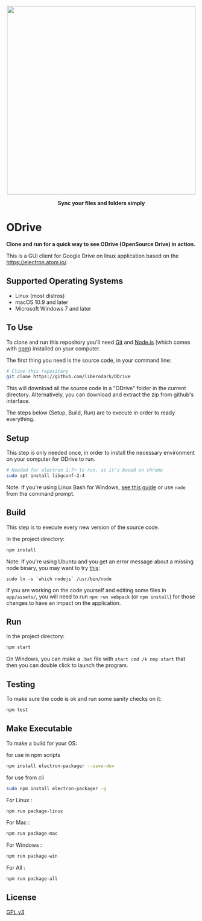 <p align="center">
    <img src="https://raw.githubusercontent.com/liberodark/Odrive/master/public/logo.png" width="500">    
</p>
<p align="center">
  <b>Sync your files and folders simply</b>
</p>

# ODrive

**Clone and run for a quick way to see ODrive (OpenSource Drive) in action.**

This is a GUI client for Google Drive on linux application based on the https://electron.atom.io/.

## Supported Operating Systems

- Linux (most distros)
- macOS 10.9 and later
- Microsoft Windows 7 and later

## To Use

To clone and run this repository you'll need [Git](https://git-scm.com) and [Node.js](https://nodejs.org/en/download/) (which comes with [npm](http://npmjs.com)) installed on your computer. 

The first thing you need is the source code, in your command line:

```bash
# Clone this repository
git clone https://github.com/liberodark/ODrive
```
This will download all the source code in a "ODrive" folder in the current directory. Alternatively, you can download and extract the zip from github's interface.

The steps below (Setup, Build, Run) are to execute in order to ready everything. 

## Setup

This step is only needed once, in order to install the necessary environment on your computer for ODrive to run.

```bash
# Needed for electron 1.7+ to run, as it's based on chrome
sudo apt install libgconf-2-4
```

Note: If you're using Linux Bash for Windows, [see this guide](https://www.howtogeek.com/261575/how-to-run-graphical-linux-desktop-applications-from-windows-10s-bash-shell/) or use `node` from the command prompt.

## Build

This step is to execute every new version of the source code.

In the project directory:

```bash
npm install
```

Note: If you're using Ubuntu and you get an error message about a missing node binary, you may want to try [this](https://stackoverflow.com/questions/18130164/nodejs-vs-node-on-ubuntu-12-04): 

```sudo ln -s `which nodejs` /usr/bin/node```

If you are working on the code yourself and editing some files in `app/assets/`, you will need to run `npm run webpack` (or `npm install`) for those changes to have an impact on the application.

## Run

In the project directory:

```bash
npm start
```

On Windows, you can make a `.bat` file with `start cmd /k nmp start` that then you can double click to launch the program.

## Testing

To make sure the code is ok and run some sanity checks on it:

```bash
npm test
```

## Make Executable

To make a build for your OS:


for use in npm scripts
```bash
npm install electron-packager --save-dev
```
for use from cli
```bash
sudo npm install electron-packager -g
```
For Linux :
```bash
npm run package-linux
```
For Mac :
```bash
npm run package-mac
```

For Windows :
```bash
npm run package-win
```

For All :
```bash
npm run package-all
```

## License

[GPL v3](LICENSE.md)
